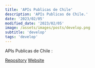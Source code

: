 ```yaml
---
title: 'APIs Publicas de Chile'
description: 'APIs Publicas de Chile.'
date: '2023/02/05'
modified_date: '2023/02/05'
image: /assets/images/posts/develop.png
subtitle: 'develop'
tags: 'develop'
---
```


APIs Publicas de Chile :

[Repository](https://github.com/juanbrujo/listado-apis-publicas-en-chile)
[Website](https://juanbrujo.github.io/listado-apis-publicas-en-chile/)
